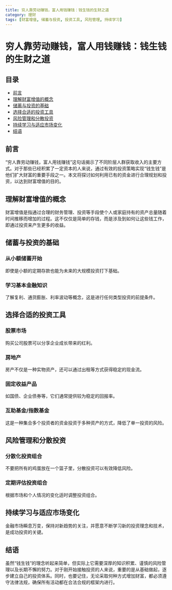 ```yaml
---
title: 穷人靠劳动赚钱，富人用钱赚钱：钱生钱的生财之道
category: 理财
tags: [财富增值, 储蓄与投资, 投资工具, 风险管理, 持续学习]
---
```

# 穷人靠劳动赚钱，富人用钱赚钱：钱生钱的生财之道

## 目录
- [前言](#前言)
- [理解财富增值的概念](#理解财富增值的概念)
- [储蓄与投资的基础](#储蓄与投资的基础)
- [选择合适的投资工具](#选择合适的投资工具)
- [风险管理和分散投资](#风险管理和分散投资)
- [持续学习与适应市场变化](#持续学习与适应市场变化)
- [结语](#结语)

## 前言
“穷人靠劳动赚钱，富人用钱赚钱”这句话揭示了不同阶层人群获取收入的主要方式。对于那些已经积累了一定资本的人来说，通过有效的投资策略实现“钱生钱”是他们扩大财富的重要手段之一。本文将探讨如何利用已有的资金进行合理规划和投资，以达到财富增值的目的。

## 理解财富增值的概念
财富增值是指通过合理的财务管理、投资等手段使个人或家庭持有的资产总量随着时间推移而增加的过程。这不仅仅是简单的存钱，而是涉及到如何让这些钱工作，即通过投资来产生更多的收益。

## 储蓄与投资的基础
### 从小额储蓄开始
即使是小额的定期存款也能为未来的大规模投资打下基础。
### 学习基本金融知识
了解复利、通货膨胀、利率波动等概念，这是进行任何类型投资的前提条件。

## 选择合适的投资工具
### 股票市场
购买公司股票可以分享企业成长带来的红利。
### 房地产
房产不仅是一种实物资产，还可以通过出租等方式获得稳定的现金流。
### 固定收益产品
如国债、企业债券等，它们通常提供较为稳定的回报率。
### 互助基金/指数基金
这是一种集合多个投资者的资金投资于多种资产的方式，降低了单一投资的风险。

## 风险管理和分散投资
### 分散化投资组合
不要把所有的鸡蛋放在一个篮子里，分散投资可以有效降低风险。
### 定期评估投资组合
根据市场和个人情况的变化适时调整投资组合。

## 持续学习与适应市场变化
金融市场瞬息万变，保持对新趋势的关注，并愿意不断学习新的投资理念和技术，是成功投资的关键。

## 结语
虽然“钱生钱”的理念听起来简单，但实际上它需要深厚的知识积累、谨慎的风险管理以及长期不懈的努力。对于刚开始接触投资的人来说，重要的是从基础做起，逐步建立自己的投资体系。同时，也要记住，无论采取何种方式增加财富，都必须遵守法律法规，确保所有活动都在合法合规的框架内进行。